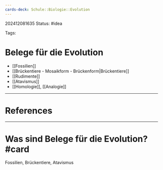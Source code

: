 ```yaml
---
cards-deck: Schule::Biologie::Evolution
---
```

202412081635
Status: #idea

Tags:

# Belege für die Evolution
- [[Fossilien]]
- [[Brückentiere - Mosaikform - Brückenform|Brückentiere]]
- [[Rudimente]]
- [[Atavismus]]
- [[Homologie]], [[Analogie]]


---
# References



---


# Was sind Belege für die Evolution? #card 
Fossilien, Brückentiere, Atavismus 